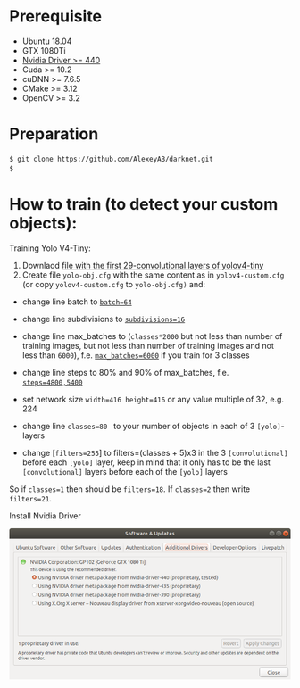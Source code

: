 # Prerequisite
- Ubuntu 18.04
- GTX 1080Ti
- [Nvidia Driver >= 440](#jump)
- Cuda >= 10.2
- cuDNN >= 7.6.5
- CMake >= 3.12
- OpenCV >= 3.2


# Preparation
```bash
$ git clone https://github.com/AlexeyAB/darknet.git
$ 
```

# How to train (to detect your custom objects):
Training Yolo V4-Tiny:
1. Downlaod [file with the first 29-convolutional layers of yolov4-tiny](https://github.com/AlexeyAB/darknet/releases/download/darknet_yolo_v4_pre/yolov4-tiny.conv.29)
2. Create file `yolo-obj.cfg` with the same content as in `yolov4-custom.cfg` (or copy `yolov4-custom.cfg` to `yolo-obj.cfg)` and:

- change line batch to [`batch=64`](https://github.com/AlexeyAB/darknet/blob/0039fd26786ab5f71d5af725fc18b3f521e7acfd/cfg/yolov3.cfg#L3)

- change line subdivisions to [`subdivisions=16`](https://github.com/AlexeyAB/darknet/blob/0039fd26786ab5f71d5af725fc18b3f521e7acfd/cfg/yolov3.cfg#L4)

- change line max_batches to (`classes*2000` but not less than number of training images, but not less than number of training images and not less than `6000`), f.e. [`max_batches=6000`](https://github.com/AlexeyAB/darknet/blob/0039fd26786ab5f71d5af725fc18b3f521e7acfd/cfg/yolov3.cfg#L20) if you train for 3 classes

- change line steps to 80% and 90% of max_batches, f.e. [`steps=4800,5400`](https://github.com/AlexeyAB/darknet/blob/0039fd26786ab5f71d5af725fc18b3f521e7acfd/cfg/yolov3.cfg#L22)

- set network size `width=416 height=416` or any value multiple of 32, e.g. 224

- change line   `classes=80 ` to your number of objects in each of 3 `[yolo]`-layers

- change [`filters=255`] to filters=(classes + 5)x3 in the 3 `[convolutional]` before each `[yolo]` layer, keep in mind that it only has to be the last `[convolutional]` layers before each of the `[yolo]` layers 


So if `classes=1` then should be `filters=18`. If `classes=2` then write `filters=21`.


<span id="jump">Install Nvidia Driver</span>

![](resources/1.png)
